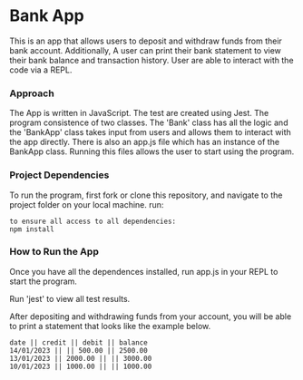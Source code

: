 # Bank App

This is an app that allows users to deposit and withdraw funds from their bank account. Additionally, A user can print their bank statement to view their bank balance and transaction history. User are able to interact with the code via a REPL.

### Approach
The App is written in JavaScript. The test are created using Jest. 
The program consistence of two classes. The 'Bank' class has all the logic and the 'BankApp' class takes input from users and allows them to interact with the app directly. There is also an app.js file which has an instance of the BankApp class. Running this files allows the user to start using the program. 

### Project Dependencies
To run the program, first fork or clone this repository, and navigate to the project folder on your local machine.
run:

```
to ensure all access to all dependencies:
npm install
```

### How to Run the App

Once you have all the dependences installed, run app.js in your REPL to start the program.

Run 'jest' to view all test results.

After depositing and withdrawing funds from your account, you will be able to print a statement that looks like the example below.

```
date || credit || debit || balance
14/01/2023 || || 500.00 || 2500.00
13/01/2023 || 2000.00 || || 3000.00
10/01/2023 || 1000.00 || || 1000.00
```